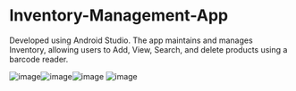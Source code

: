 # Inventory-Management-App
Developed using Android Studio.
The app maintains and manages Inventory, allowing users to Add, View, Search, and delete products using a barcode reader.

![image](https://github.com/DharshanaaS/Inventory-Management-App/assets/100555550/ce09b3bc-5c09-4adb-b5e3-caa038c1ecff)![image](https://github.com/DharshanaaS/Inventory-Management-App/assets/100555550/8248d6f6-92ac-4544-aef0-656a537c3bf6)![image](https://github.com/DharshanaaS/Inventory-Management-App/assets/100555550/659d9ff9-b890-4c7b-9b91-8d6121fb40f8)
![image](https://github.com/DharshanaaS/Inventory-Management-App/assets/100555550/e13aca8b-cc56-4e45-8a05-4be601122d8c)



